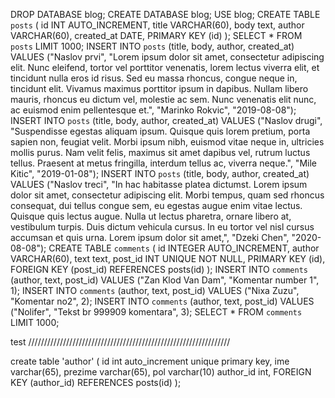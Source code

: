 DROP DATABASE blog;
CREATE DATABASE blog;
USE blog;
CREATE TABLE `posts`
(
id INT AUTO_INCREMENT,
title VARCHAR(60),
body text,
author VARCHAR(60),
created_at DATE,
PRIMARY KEY (id)
);
SELECT * FROM `posts` LIMIT 1000;
INSERT INTO `posts` (title, body, author, created_at) VALUES ("Naslov prvi", "Lorem ipsum dolor sit amet, consectetur adipiscing elit. Nunc eleifend, tortor vel porttitor venenatis, lorem lectus viverra elit, et tincidunt nulla eros id risus. Sed eu massa rhoncus, congue neque in, tincidunt elit. Vivamus maximus porttitor ipsum in dapibus. Nullam libero mauris, rhoncus eu dictum vel, molestie ac sem. Nunc venenatis elit nunc, ac euismod enim pellentesque et.", "Marinko Rokvic", "2019-08-08");
INSERT INTO `posts` (title, body, author, created_at) VALUES ("Naslov drugi", "Suspendisse egestas aliquam ipsum. Quisque quis lorem pretium, porta sapien non, feugiat velit. Morbi ipsum nibh, euismod vitae neque in, ultricies mollis purus. Nam velit felis, maximus sit amet dapibus vel, rutrum luctus tellus. Praesent at metus fringilla, interdum tellus ac, viverra neque.", "Mile Kitic", "2019-01-08");
INSERT INTO `posts` (title, body, author, created_at) VALUES ("Naslov treci", "In hac habitasse platea dictumst. Lorem ipsum dolor sit amet, consectetur adipiscing elit. Morbi tempus, quam sed rhoncus consequat, dui tellus congue sem, eu egestas augue enim vitae lectus. Quisque quis lectus augue. Nulla ut lectus pharetra, ornare libero at, vestibulum turpis. Duis dictum vehicula cursus. In eu tortor vel nisl cursus accumsan et quis urna. Lorem ipsum dolor sit amet,", "Dzeki Chen", "2020-08-08");
CREATE TABLE `comments`
(
id INTEGER AUTO_INCREMENT,
author VARCHAR(60),
text text,
post_id INT UNIQUE NOT NULL,
PRIMARY KEY (id),
FOREIGN KEY (post_id) REFERENCES posts(id)
);
INSERT INTO `comments` (author, text, post_id) VALUES ("Zan Klod Van Dam", "Komentar number 1", 1);
INSERT INTO `comments` (author, text, post_id) VALUES ("Nixa Zuzu", "Komentar no2", 2);
INSERT INTO `comments` (author, text, post_id) VALUES ("Nolifer", "Tekst br 999909 komentara", 3);
SELECT * FROM `comments` LIMIT 1000;


test
////////////////////////////////////////////////////////////////

create table 'author' (
id int auto_increment unique primary key,
ime varchar(65),
prezime varchar(65),
pol varchar(10)
author_id int,
FOREIGN KEY (author_id) REFERENCES posts(id)
);
